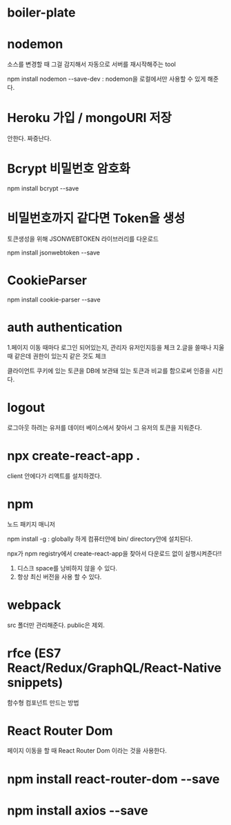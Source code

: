 # boiler-plate

# nodemon

소스를 변경할 때 그걸 감지해서 자동으로 서버를 재시작해주는 tool

npm install nodemon --save-dev : nodemon을 로컬에서만 사용할 수 있게 해준다.

# Heroku 가입 / mongoURI 저장

안한다. 짜증난다.

# Bcrypt 비밀번호 암호화

npm install bcrypt --save

# 비밀번호까지 같다면 Token을 생성

토큰생성을 위해 JSONWEBTOKEN 라이브러리를 다운로드

npm install jsonwebtoken --save

# CookieParser

npm install cookie-parser --save

# auth authentication

1.페이지 이동 때마다 로그인 되어있는지, 관리자 유저인지등을 체크 2.글을 쓸때나 지울때 같은데 권한이 있는지 같은 것도 체크

클라이언트 쿠키에 있는 토큰을 DB에 보관돼 있는 토큰과 비교를 함으로써 인증을 시킨다.

# logout

로그아웃 하려는 유저를 데이터 베이스에서 찾아서 그 유저의 토큰을 지워준다.

# npx create-react-app .

client 안에다가 리액트를 설치하겠다.

# npm

노드 패키지 매니저

npm install -g : globally 하게 컴퓨터안에 bin/ directory안에 설치된다.

npx가 npm registry에서 create-react-app을 찾아서 다운로드 없이 실행시켜준다!!

1. 디스크 space를 낭비하지 않을 수 있다.
2. 항상 최신 버전을 사용 할 수 있다.

# webpack

src 폴더만 관리해준다. public은 제외.

# rfce (ES7 React/Redux/GraphQL/React-Native snippets)

함수형 컴포넌트 만드는 방법

# React Router Dom

페이지 이동을 할 때 React Router Dom 이라는 것을 사용한다.

# npm install react-router-dom --save

# npm install axios --save

